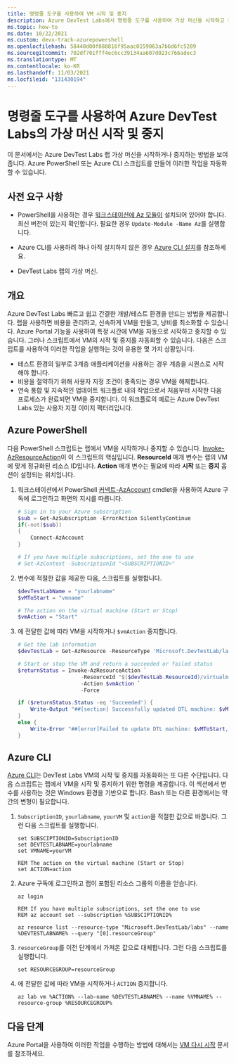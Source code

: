 ```yaml
---
title: 명령줄 도구를 사용하여 VM 시작 및 중지
description: Azure DevTest Labs에서 명령줄 도구를 사용하여 가상 머신을 시작하고 중지하는 방법을 알아봅니다.
ms.topic: how-to
ms.date: 10/22/2021
ms.custom: devx-track-azurepowershell
ms.openlocfilehash: 58440d00f888816f95aac0159063a7b6d6fc5289
ms.sourcegitcommit: 702df701fff4ec6cc39134aa607d023c766adec3
ms.translationtype: MT
ms.contentlocale: ko-KR
ms.lasthandoff: 11/03/2021
ms.locfileid: "131430194"
---
```

# <a name="use-command-line-tools-to-start-and-stop-azure-devtest-labs-virtual-machines"></a>명령줄 도구를 사용하여 Azure DevTest Labs의 가상 머신 시작 및 중지

이 문서에서는 Azure DevTest Labs 랩 가상 머신을 시작하거나 중지하는 방법을 보여줍니다. Azure PowerShell 또는 Azure CLI 스크립트를 만들어 이러한 작업을 자동화할 수 있습니다. 

## <a name="prerequisites"></a>사전 요구 사항
- PowerShell을 사용하는 경우 [워크스테이션에 Az 모듈이](/powershell/azure/new-azureps-module-az) 설치되어 있어야 합니다. 최신 버전이 있는지 확인합니다. 필요한 경우 `Update-Module -Name Az`를 실행합니다.

- Azure CLI를 사용하려 하나 아직 설치하지 않은 경우 [Azure CLI 설치](/cli/azure/install-azure-cli)를 참조하세요.

- DevTest Labs 랩의 가상 머신.

## <a name="overview"></a>개요

Azure DevTest Labs 빠르고 쉽고 간결한 개발/테스트 환경을 만드는 방법을 제공합니다. 랩을 사용하면 비용을 관리하고, 신속하게 VM을 만들고, 낭비를 최소화할 수 있습니다. Azure Portal 기능을 사용하여 특정 시간에 VM을 자동으로 시작하고 중지할 수 있습니다. 그러나 스크립트에서 VM의 시작 및 중지를 자동화할 수 있습니다. 다음은 스크립트를 사용하여 이러한 작업을 실행하는 것이 유용한 몇 가지 상황입니다.

- 테스트 환경의 일부로 3계층 애플리케이션을 사용하는 경우 계층을 시퀀스로 시작해야 합니다. 
- 비용을 절약하기 위해 사용자 지정 조건이 충족되는 경우 VM을 해제합니다. 
- 연속 통합 및 지속적인 업데이트 워크플로 내의 작업으로서 처음부터 시작한 다음 프로세스가 완료되면 VM을 중지합니다. 이 워크플로의 예로는 Azure DevTest Labs 있는 사용자 지정 이미지 팩터리입니다.  

## <a name="azure-powershell"></a>Azure PowerShell

다음 PowerShell 스크립트는 랩에서 VM을 시작하거나 중지할 수 있습니다. [Invoke-AzResourceAction](/powershell/module/az.resources/invoke-azresourceaction)이 이 스크립트의 핵심입니다. **ResourceId** 매개 변수는 랩의 VM에 맞게 정규화된 리소스 ID입니다. **Action** 매개 변수는 필요에 따라 **시작** 또는 **중지** 옵션이 설정되는 위치입니다.

1. 워크스테이션에서 PowerShell [커넥트-AzAccount](/powershell/module/Az.Accounts/Connect-AzAccount) cmdlet을 사용하여 Azure 구독에 로그인하고 화면의 지시를 따릅니다.

    ```powershell
    # Sign in to your Azure subscription
    $sub = Get-AzSubscription -ErrorAction SilentlyContinue
    if(-not($sub))
    {
        Connect-AzAccount
    }
    
    # If you have multiple subscriptions, set the one to use
    # Set-AzContext -SubscriptionId "<SUBSCRIPTIONID>"
    ```

1. 변수에 적절한 값을 제공한 다음, 스크립트를 실행합니다.

    ```powershell
    $devTestLabName = "yourlabname"
    $vMToStart = "vmname"
    
    # The action on the virtual machine (Start or Stop)
    $vmAction = "Start"
    ```

1. 에 전달한 값에 따라 VM을 시작하거나 `$vmAction` 중지합니다.

    ```powershell
    # Get the lab information
    $devTestLab = Get-AzResource -ResourceType 'Microsoft.DevTestLab/labs' -ResourceName $devTestLabName
    
    # Start or stop the VM and return a succeeded or failed status
    $returnStatus = Invoke-AzResourceAction `
                        -ResourceId "$($devTestLab.ResourceId)/virtualmachines/$vMToStart" `
                        -Action $vmAction `
                        -Force
    
    if ($returnStatus.Status -eq 'Succeeded') {
        Write-Output "##[section] Successfully updated DTL machine: $vMToStart, Action: $vmAction"
    }
    else {
        Write-Error "##[error]Failed to update DTL machine: $vMToStart, Action: $vmAction"
    }
    ```

## <a name="azure-cli"></a>Azure CLI

[Azure CLI](/cli/azure/get-started-with-azure-cli)는 DevTest Labs VM의 시작 및 중지를 자동화하는 또 다른 수단입니다. 다음 스크립트는 랩에서 VM을 시작 및 중지하기 위한 명령을 제공합니다. 이 섹션에서 변수를 사용하는 것은 Windows 환경을 기반으로 합니다. Bash 또는 다른 환경에서는 약간의 변형이 필요합니다.

1. `SubscriptionID`, `yourlabname`, `yourVM` 및 `action`을 적절한 값으로 바꿉니다. 그런 다음 스크립트를 실행합니다.

    ```azurecli
    set SUBSCIPTIONID=SubscriptionID
    set DEVTESTLABNAME=yourlabname
    set VMNAME=yourVM
    
    REM The action on the virtual machine (Start or Stop)
    set ACTION=action
    ```

1. Azure 구독에 로그인하고 랩이 포함된 리소스 그룹의 이름을 얻습니다.

    ```azurecli
    az login
    
    REM If you have multiple subscriptions, set the one to use
    REM az account set --subscription %SUBSCIPTIONID%

    az resource list --resource-type "Microsoft.DevTestLab/labs" --name %DEVTESTLABNAME% --query "[0].resourceGroup"
    ```

1. `resourceGroup`를 이전 단계에서 가져온 값으로 대체합니다. 그런 다음 스크립트를 실행합니다.

    ```azurecli
    set RESOURCEGROUP=resourceGroup
    ```

1. 에 전달한 값에 따라 VM을 시작하거나 `ACTION` 중지합니다.

    ```azurecli
    az lab vm %ACTION% --lab-name %DEVTESTLABNAME% --name %VMNAME% --resource-group %RESOURCEGROUP%
    ```

## <a name="next-steps"></a>다음 단계

Azure Portal을 사용하여 이러한 작업을 수행하는 방법에 대해서는 [VM 다시 시작](devtest-lab-restart-vm.md) 문서를 참조하세요.
